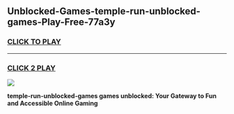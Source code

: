 
## Unblocked-Games-temple-run-unblocked-games-Play-Free-77a3y
<h3>
<a href="https://premium76.site?title=temple-run-unblocked-games&ref=10A">CLICK TO PLAY</a></h3>
<hr>

<h3>
<a href="https://premium76.site?title=temple-run-unblocked-games&ref=10A">CLICK 2 PLAY</a>
  
</h3>

<a href="https://premium76.site?title=temple-run-unblocked-games&ref=10A"><img src="https://clearcache.store/games.png"></a>


**temple-run-unblocked-games games unblocked: Your Gateway to Fun and Accessible Online Gaming**
